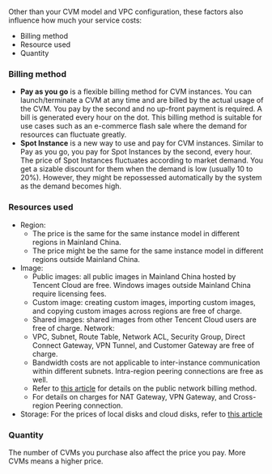 Other than your CVM model and VPC configuration, these factors also influence how much your service costs:
- Billing method
- Resource used
- Quantity

### Billing method
- **Pay as you go** is a flexible billing method for CVM instances. You can launch/terminate a CVM at any time and are billed by the actual usage of the CVM. You pay by the second and no up-front payment is required. A bill is generated every hour on the dot. This billing method is suitable for use cases such as an e-commerce flash sale where the demand for resources can fluctuate greatly.
- **Spot Instance** is a new way to use and pay for CVM instances. Similar to Pay as you go, you pay for Spot Instances by the second, every hour. The price of Spot Instances fluctuates according to market demand. You get a sizable discount for them when the demand is low (usually 10 to 20%). However, they might be repossessed automatically by the system as the demand becomes high.

### Resources used
- Region:
	- The price is the same for the same instance model in different regions in Mainland China.
	- The price might be the same for the same instance model in different regions outside Mainland China.
- Image:
	- Public images: all public images in Mainland China hosted by Tencent Cloud are free. Windows images outside Mainland China require licensing fees.
	- Custom image: creating custom images, importing custom images, and copying custom images across regions are free of charge.
	- Shared images: shared images from other Tencent Cloud users are free of charge.
Network:
	- VPC, Subnet, Route Table, Network ACL, Security Group, Direct Connect Gateway, VPN Tunnel, and Customer Gateway are free of charge.
	- Bandwidth costs are not applicable to inter-instance communication within different subnets. Intra-region peering connections are free as well.
	- Refer to [this article](https://intl.cloud.tencent.com/document/product/213/10578) for details on the public network billing method.
	- For details on charges for NAT Gateway, VPN Gateway, and Cross-region Peering connection.
- Storage:
	For the prices of local disks and cloud disks, refer to [this article](https://intl.cloud.tencent.com/document/product/362/2413)


### Quantity

The number of CVMs you purchase also affect the price you pay. More CVMs means a higher price.
